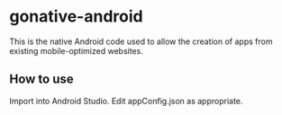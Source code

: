 gonative-android
================

This is the native Android code used to allow the creation of apps from existing mobile-optimized websites.

How to use
------------
Import into Android Studio. Edit appConfig.json as appropriate.
